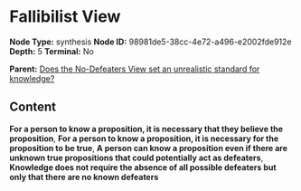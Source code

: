# Fallibilist View

**Node Type:** synthesis
**Node ID:** 98981de5-38cc-4e72-a496-e2002fde912e
**Depth:** 5
**Terminal:** No

**Parent:** [Does the No-Defeaters View set an unrealistic standard for knowledge?](does-the-no-defeaters-view-set-an-unrealistic-standard-for-knowledge-antithesis-17108ea1-dd33-451c-81d5-25b4d0100a00.md)

## Content

**For a person to know a proposition, it is necessary that they believe the proposition**, **For a person to know a proposition, it is necessary for the proposition to be true**, **A person can know a proposition even if there are unknown true propositions that could potentially act as defeaters**, **Knowledge does not require the absence of all possible defeaters but only that there are no known defeaters**
